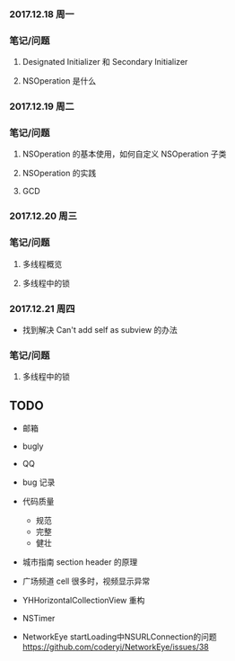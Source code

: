 

### 2017.12.18 周一

### 笔记/问题

1. Designated Initializer 和 Secondary Initializer

2. NSOperation 是什么

### 2017.12.19 周二

### 笔记/问题
1. NSOperation 的基本使用，如何自定义 NSOperation 子类

2. NSOperation 的实践

3. GCD

### 2017.12.20 周三

### 笔记/问题
1. 多线程概览

2. 多线程中的锁


### 2017.12.21 周四

- 找到解决 Can't add self as subview 的办法


### 笔记/问题
1. 多线程中的锁





## TODO
- 邮箱
- bugly
- QQ
- bug 记录
- 代码质量
  - 规范
  - 完整
  - 健壮

- 城市指南 section header 的原理
- 广场频道 cell 很多时，视频显示异常
- YHHorizontalCollectionView 重构
- NSTimer
- NetworkEye 
startLoading中NSURLConnection的问题
https://github.com/coderyi/NetworkEye/issues/38
